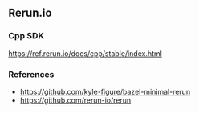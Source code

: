 ## Rerun.io

### Cpp SDK
https://ref.rerun.io/docs/cpp/stable/index.html

### References
- https://github.com/kyle-figure/bazel-minimal-rerun
- https://github.com/rerun-io/rerun
